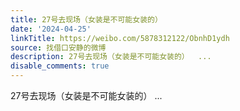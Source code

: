 ```yaml
---
title: 27号去现场（女装是不可能女装的）
date: '2024-04-25'
linkTitle: https://weibo.com/5878312122/ObnhD1ydh
source: 找借口安静的微博
description: 27号去现场（女装是不可能女装的）  ...
disable_comments: true
---
```

27号去现场（女装是不可能女装的）  ...